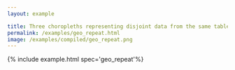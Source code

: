 ```yaml
---
layout: example

title: Three choropleths representing disjoint data from the same table
permalink: /examples/geo_repeat.html
image: /examples/compiled/geo_repeat.png
---
```




{% include example.html spec='geo_repeat'%}
